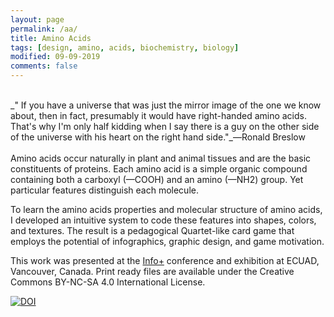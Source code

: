 ```yaml
---
layout: page
permalink: /aa/
title: Amino Acids
tags: [design, amino, acids, biochemistry, biology]
modified: 09-09-2019
comments: false
---
```


[<i class="fa fa-arrow-left"></i>](https://ghattab.github.io/design/)

<br/>
_"
If you have a universe that was just the mirror image of the one we know about, then in fact, presumably it would have right-handed amino acids. That's why I'm only half kidding when I say there is a guy on the other side of the universe with his heart on the right hand side."_―Ronald Breslow

<br/>
<br/>
Amino acids occur naturally in plant and animal tissues and are the basic constituents of proteins.
Each amino acid is a simple organic compound containing both a carboxyl (—COOH) and an amino (—NH2) group.
Yet particular features distinguish each molecule.


To learn the amino acids properties and molecular structure of amino acids, I developed an intuitive system to code these features into shapes, colors, and textures.
The result is a pedagogical Quartet-like card game that employs the potential of infographics, graphic design, and game motivation.


This work was presented at the [Info+](http://informationplusconference.com/2016/) conference and exhibition at ECUAD, Vancouver, Canada. Print ready files are available under the Creative Commons BY-NC-SA 4.0 International License.

[![DOI](https://zenodo.org/badge/DOI/10.5281/zenodo.55101.svg)](https://doi.org/10.5281/zenodo.55101)

<script async class="speakerdeck-embed" data-id="072b845943ff42e4be1729cef78853ab" data-ratio="1.33333333333333" src="//speakerdeck.com/assets/embed.js"></script>
